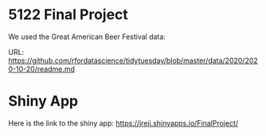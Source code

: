 # 5122 Final Project

We used the Great American Beer Festival data:

URL: https://github.com/rfordatascience/tidytuesday/blob/master/data/2020/2020-10-20/readme.md


# Shiny App

Here is the link to the shiny app: https://jreji.shinyapps.io/FinalProject/
